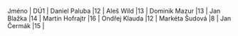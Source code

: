 Jméno		| DÚ1	|
Daniel Paluba	|12	|
Aleš Wild	|13	|
Dominik Mazur	|13	|
Jan Blažka	|14	|
Martin Hofrajtr	|16	|
Ondřej Klauda	|12	|
Markéta Šudová	|8	|
Jan Čermák	|15	|

